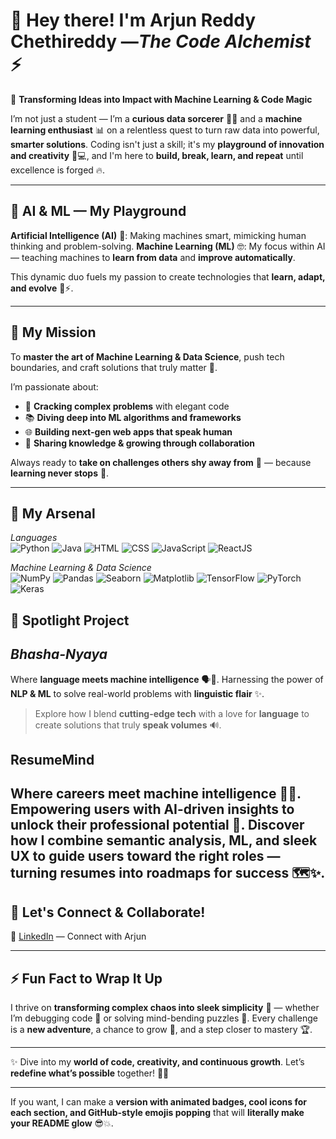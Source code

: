 

# 👋 Hey there! I'm Arjun Reddy Chethireddy —*The Code Alchemist* ⚡

🤖 **Transforming Ideas into Impact with Machine Learning & Code Magic**

I’m not just a student — I’m a **curious data sorcerer** 🧙‍♂️ and a **machine learning enthusiast** 📊 on a relentless quest to turn raw data into powerful, **smarter solutions**.
Coding isn't just a skill; it's my **playground of innovation and creativity** 🎨💻, and I'm here to **build, break, learn, and repeat** until excellence is forged 🔥.

---

## 🤖 AI & ML — My Playground

**Artificial Intelligence (AI)** 🧠: Making machines smart, mimicking human thinking and problem-solving.
**Machine Learning (ML)** 🤓: My focus within AI — teaching machines to **learn from data** and **improve automatically**.

This dynamic duo fuels my passion to create technologies that **learn, adapt, and evolve** 🌱⚡.

---

## 🚀 My Mission

To **master the art of Machine Learning & Data Science**, push tech boundaries, and craft solutions that truly matter 🌟.

I’m passionate about:

* 🧩 **Cracking complex problems** with elegant code
* 📚 **Diving deep into ML algorithms and frameworks**
* 🌐 **Building next-gen web apps that speak human**
* 🤝 **Sharing knowledge & growing through collaboration**

Always ready to **take on challenges others shy away from** 💪 — because **learning never stops** 🚀.

---

## 🧰 My Arsenal

*Languages*  
![Python](https://img.shields.io/badge/Python-3776AB?logo=python&logoColor=white) 
![Java](https://img.shields.io/badge/Java-007396?logo=java&logoColor=white) 
![HTML](https://img.shields.io/badge/HTML5-E34F26?logo=html5&logoColor=white) 
![CSS](https://img.shields.io/badge/CSS3-1572B6?logo=css3&logoColor=white) 
![JavaScript](https://img.shields.io/badge/JavaScript-F7DF1E?logo=javascript&logoColor=black) 
![ReactJS](https://img.shields.io/badge/React-61DAFB?logo=react&logoColor=black)

*Machine Learning & Data Science*  
![NumPy](https://img.shields.io/badge/NumPy-013243?logo=numpy&logoColor=white) 
![Pandas](https://img.shields.io/badge/Pandas-150458?logo=pandas&logoColor=white) 
![Seaborn](https://img.shields.io/badge/Seaborn-76B900?logo=seaborn&logoColor=white) 
![Matplotlib](https://img.shields.io/badge/Matplotlib-11557C?logo=matplotlib&logoColor=white) 
![TensorFlow](https://img.shields.io/badge/TensorFlow-2C3E50?style=flat-square&logo=tensorflow&logoColor=FF6F00)
![PyTorch](https://img.shields.io/badge/PyTorch-EE4C2C?logo=pytorch&logoColor=white) 
![Keras](https://img.shields.io/badge/Keras-D00000?logo=keras&logoColor=white)



## 🌟 Spotlight Project 
## *Bhasha-Nyaya*

Where **language meets machine intelligence** 🗣️🤖.
Harnessing the power of **NLP & ML** to solve real-world problems with **linguistic flair** ✨.

> Explore how I blend **cutting-edge tech** with a love for **language** to create solutions that truly **speak volumes** 🔊.
## ResumeMind
Where **careers meet machine intelligence** 📄🤖. 
Empowering users with **AI-driven** insights to **unlock their professional potential** 🚀.
Discover how I combine **semantic analysis, ML**, and **sleek UX** to guide users toward the right roles 
— turning **resumes into roadmaps** for success 🗺️✨.
---

## 🤝 Let's Connect & Collaborate!

🔗 [LinkedIn](https://www.linkedin.com/in/arjunreddychethireddy/) — Connect with Arjun

---

## ⚡ Fun Fact to Wrap It Up

I thrive on **transforming complex chaos into sleek simplicity** 🎯 — whether I’m debugging code 🐛 or solving mind-bending puzzles 🧩.
Every challenge is a **new adventure**, a chance to grow 🌱, and a step closer to mastery 🏆.

---

✨ Dive into my **world of code, creativity, and continuous growth**. Let’s **redefine what’s possible** together! 🌌💡

---

If you want, I can make a **version with animated badges, cool icons for each section, and GitHub-style emojis popping** that will **literally make your README glow** 😎💥.


